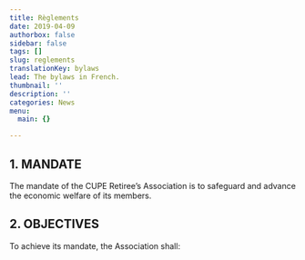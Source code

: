 ```yaml
---
title: Règlements
date: 2019-04-09
authorbox: false
sidebar: false
tags: []
slug: reglements
translationKey: bylaws
lead: The bylaws in French.
thumbnail: ''
description: ''
categories: News
menu:
  main: {}

---
```

## 1. MANDATE

The mandate of the CUPE Retiree’s Association is to safeguard and advance the economic welfare of its members.

## 2. OBJECTIVES

To achieve its mandate, the Association shall: